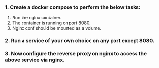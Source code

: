 ### 1. Create a docker compose to perform the below tasks:
1) Run the nginx container.
2) The container is running on port 8080.
3) Nginx conf should be mounted as a volume.
### 2. Run a service of your own choice on any port except 8080.
### 3. Now configure the reverse proxy on nginx to access the above service via nginx.
